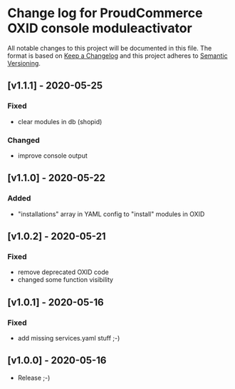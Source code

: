 # Change log for ProudCommerce OXID console moduleactivator

All notable changes to this project will be documented in this file.
The format is based on [Keep a Changelog](http://keepachangelog.com/)
and this project adheres to [Semantic Versioning](http://semver.org/).

## [v1.1.1] - 2020-05-25

### Fixed

- clear modules in db (shopid)

### Changed

- improve console output

## [v1.1.0] - 2020-05-22

### Added

- "installations" array in YAML config to "install" modules in OXID

## [v1.0.2] - 2020-05-21

### Fixed

- remove deprecated OXID code
- changed some function visibility

## [v1.0.1] - 2020-05-16

### Fixed

- add missing services.yaml stuff ;-)


## [v1.0.0] - 2020-05-16

- Release ;-)
